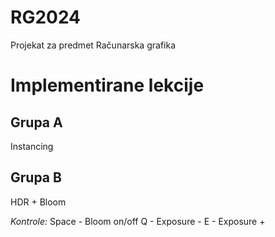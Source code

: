 # RG2024
Projekat za predmet Računarska grafika

# Implementirane lekcije

## Grupa A

Instancing

## Grupa B

HDR + Bloom

*Kontrole:*
Space - Bloom on/off
Q     - Exposure -
E     - Exposure +

